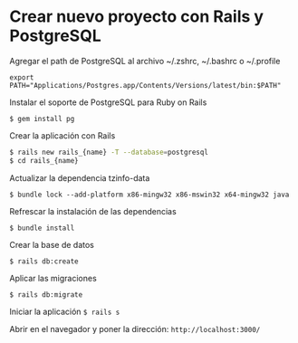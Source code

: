 # Crear nuevo proyecto con Rails y PostgreSQL

Agregar el path de PostgreSQL al archivo ~/.zshrc, ~/.bashrc o ~/.profile

`export PATH="Applications/Postgres.app/Contents/Versions/latest/bin:$PATH"`

Instalar el soporte de PostgreSQL para Ruby on Rails

`$ gem install pg`

Crear la aplicación con Rails

```bash
$ rails new rails_{name} -T --database=postgresql
$ cd rails_{name}
```

Actualizar la dependencia tzinfo-data

`$ bundle lock --add-platform x86-mingw32 x86-mswin32 x64-mingw32 java`

Refrescar la instalación de las dependencias

`$ bundle install`

Crear la base de datos

`$ rails db:create`

Aplicar las migraciones

`$ rails db:migrate`

Iniciar la aplicación
`$ rails s`

Abrir en el navegador y poner la dirección: `http://localhost:3000/`
